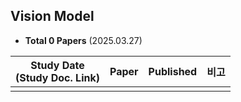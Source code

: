 ## Vision Model

* **Total 0 Papers** (2025.03.27)

| Study Date<br>(Study Doc. Link) | Paper | Published | 비고 |
|---------------------------------|-------|-----------|----|
|                                 |       |           |    |